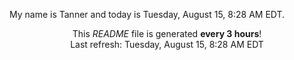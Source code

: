 My name is Tanner and today is Tuesday, August 15, 8:28 AM EDT.

<p align="center">This <i>README</i> file is generated <b>every 3 hours</b>!</br>Last refresh: Tuesday, August 15, 8:28 AM EDT<br /></p>
